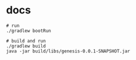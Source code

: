 # docs

```shell
# run
./gradlew bootRun
```

```shell
# build and run
./gradlew build
java -jar build/libs/genesis-0.0.1-SNAPSHOT.jar
```